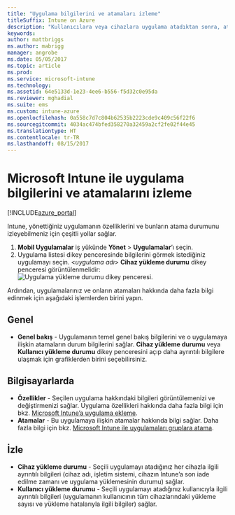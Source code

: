 ```yaml
---
title: "Uygulama bilgilerini ve atamaları izleme"
titleSuffix: Intune on Azure
description: "Kullanıcılara veya cihazlara uygulama atadıktan sonra, atamanın durumunu izlemenize yardımcı olması için bu bilgileri kullanın.\""
keywords: 
author: mattbriggs
ms.author: mabrigg
manager: angrobe
ms.date: 05/05/2017
ms.topic: article
ms.prod: 
ms.service: microsoft-intune
ms.technology: 
ms.assetid: 64e5133d-1e23-4ee6-b556-f5d32c0e95da
ms.reviewer: mghadial
ms.suite: ems
ms.custom: intune-azure
ms.openlocfilehash: 0a558c7d7c804b62535b2223cde9c409c56f22f6
ms.sourcegitcommit: 4034ac474bfed358270a32459a2cf2fe02f44e45
ms.translationtype: HT
ms.contentlocale: tr-TR
ms.lasthandoff: 08/15/2017
---
```

# <a name="how-to-monitor-app-information-and-assignments-with-microsoft-intune"></a>Microsoft Intune ile uygulama bilgilerini ve atamalarını izleme

[!INCLUDE[azure_portal](./includes/azure_portal.md)]

Intune, yönettiğiniz uygulamanın özelliklerini ve bunların atama durumunu izleyebilmeniz için çeşitli yollar sağlar.

1. **Mobil Uygulamalar** iş yükünde **Yönet** > **Uygulamalar**’ı seçin.
2. Uygulama listesi dikey penceresinde bilgilerini görmek istediğiniz uygulamayı seçin. <*uygulama adı*> **Cihaz yükleme durumu** dikey penceresi görüntülenmelidir: ![Uygulama yükleme durumu dikey penceresi.](./media/monitor-apps.png)

Ardından, uygulamalarınız ve onların atamaları hakkında daha fazla bilgi edinmek için aşağıdaki işlemlerden birini yapın.

## <a name="general"></a>Genel

- **Genel bakış** - Uygulamanın temel genel bakış bilgilerini ve o uygulamaya ilişkin atamaların durum bilgilerini sağlar. **Cihaz yükleme durumu** veya **Kullanıcı yükleme durumu** dikey penceresini açıp daha ayrıntılı bilgilere ulaşmak için grafiklerden birini seçebilirsiniz.

## <a name="manage"></a>Bilgisayarlarda

- **Özellikler** - Seçilen uygulama hakkındaki bilgileri görüntülemenizi ve değiştirmenizi sağlar. Uygulama özellikleri hakkında daha fazla bilgi için bkz. [Microsoft Intune’a uygulama ekleme](apps-add.md).
- **Atamalar** - Bu uygulamaya ilişkin atamalar hakkında bilgi sağlar. Daha fazla bilgi için bkz. [Microsoft Intune ile uygulamaları gruplara atama](apps-deploy.md).

## <a name="monitor"></a>İzle

- **Cihaz yükleme durumu** - Seçili uygulamayı atadığınız her cihazla ilgili ayrıntılı bilgileri (cihaz adı, işletim sistemi, cihazın Intune’a son iade edilme zamanı ve uygulama yüklemesinin durumu) sağlar.
- **Kullanıcı yükleme durumu** - Seçili uygulamayı atadığınız kullanıcıyla ilgili ayrıntılı bilgileri (uygulamanın kullanıcının tüm cihazlarındaki yükleme sayısı ve yükleme hatalarıyla ilgili bilgiler) sağlar.